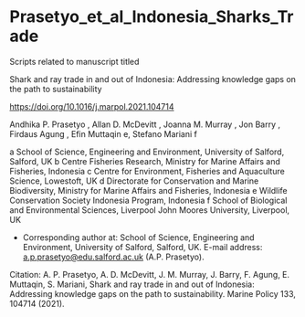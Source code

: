 # Prasetyo_et_al_Indonesia_Sharks_Trade
Scripts related to manuscript titled 

Shark and ray trade in and out of Indonesia: Addressing knowledge gaps on the path to sustainability

https://doi.org/10.1016/j.marpol.2021.104714

Andhika P. Prasetyo , Allan D. McDevitt , Joanna M. Murray , Jon Barry , Firdaus Agung ,
Efin Muttaqin e, Stefano Mariani f

a School of Science, Engineering and Environment, University of Salford, Salford, UK
b Centre Fisheries Research, Ministry for Marine Affairs and Fisheries, Indonesia
c Centre for Environment, Fisheries and Aquaculture Science, Lowestoft, UK
d Directorate for Conservation and Marine Biodiversity, Ministry for Marine Affairs and Fisheries, Indonesia e Wildlife Conservation Society Indonesia Program, Indonesia
f School of Biological and Environmental Sciences, Liverpool John Moores University, Liverpool, UK

* Corresponding author at: School of Science, Engineering and Environment, University of Salford, Salford, UK.
E-mail address: a.p.prasetyo@edu.salford.ac.uk (A.P. Prasetyo).

Citation:
A. P. Prasetyo, A. D. McDevitt, J. M. Murray, J. Barry, F. Agung, E. Muttaqin, S. Mariani, Shark and ray trade in and out of Indonesia: Addressing knowledge gaps on the path to sustainability. Marine Policy 133, 104714 (2021).

